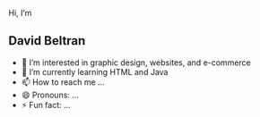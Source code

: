 Hi, I’m
## David Beltran
- 👀 I’m interested in graphic design, websites, and e-commerce 
- 🌱 I’m currently learning HTML and Java
- 📫 How to reach me ...
- 😄 Pronouns: ...
- ⚡ Fun fact: ...

<!---
DeBeltran/DeBeltran is a ✨ special ✨ repository because its `README.md` (this file) appears on your GitHub profile.
You can click the Preview link to take a look at your changes.
--->
